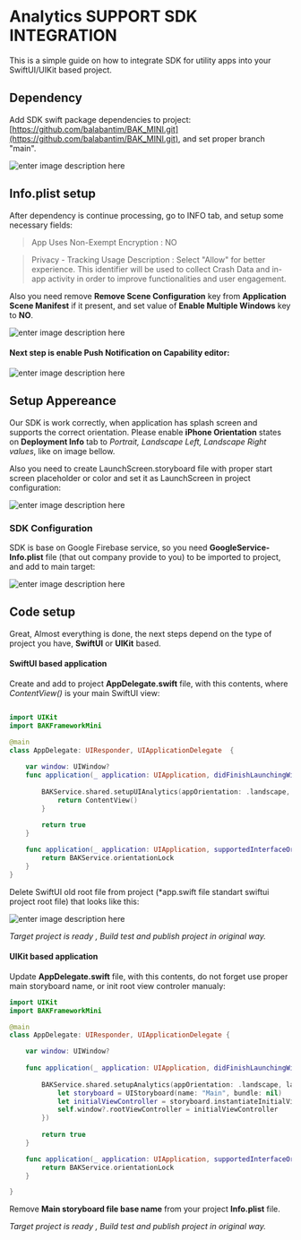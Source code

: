 # Analytics SUPPORT SDK INTEGRATION 

This is a simple guide on how to integrate SDK for utility apps into your SwiftUI/UIKit based project.

## Dependency 
Add SDK swift package dependencies to project: [https://github.com/balabantim/BAK_MINI.git](https://github.com/balabantim/BAK_MINI.git), and set proper branch "main".

![enter image description here](https://i.imgur.com/3noEEoS.png)

## Info.plist setup
After dependency is continue processing, go to INFO tab, and setup some necessary fields:

> App Uses Non-Exempt Encryption  :  NO

> Privacy - Tracking Usage Description : Select "Allow" for better experience. This identifier will be used to collect Crash Data and in-app activity in order to improve functionalities and user engagement.

Also you need remove **Remove Scene Configuration** key from **Application Scene Manifest** if it present, and set value of **Enable Multiple Windows** key to **NO**.

![enter image description here](https://i.imgur.com/vGkorUY.png)

#### Next step is enable **Push Notification** on Capability editor:

![enter image description here](https://i.imgur.com/bg1UMSz.png)

## Setup Appereance
Our SDK is work correctly, when application has splash screen and  supports the correct orientation.
Please enable **iPhone Orientation** states on **Deployment Info** tab to
*Portrait, Landscape Left, Landscape Right values*, like on image bellow.

Also you need to create LaunchScreen.storyboard file with proper start screen placeholder or color and set it as LaunchScreen in project configuration:

![enter image description here](https://i.imgur.com/g1HDkvC.png)


### SDK Configuration
SDK is base on Google Firebase service, so you need **GoogleService-Info.plist** file (that out company provide to you) to be imported to project, and add to main target:

![enter image description here](https://i.imgur.com/pZTba6L.png)

## Code setup
Great, Almost everything is done, the next steps depend on the type of project you have, **SwiftUI** or **UIKit** based.

#### SwiftUI based application

Create and add to project **AppDelegate.swift** file, with this contents, where *ContentView()* is your main SwiftUI view:

```Swift

import UIKit
import BAKFrameworkMini

@main
class AppDelegate: UIResponder, UIApplicationDelegate  {
    
    var window: UIWindow?
    func application(_ application: UIApplication, didFinishLaunchingWithOptions launchOptions: [UIApplication.LaunchOptionsKey: Any]?) -> Bool {
        
        BAKService.shared.setupUIAnalytics(appOrientation: .landscape, launchOptions: launchOptions, window: &window) {
            return ContentView()
        }
    
        return true
    }

    func application(_ application: UIApplication, supportedInterfaceOrientationsFor window: UIWindow?) -> UIInterfaceOrientationMask {
        return BAKService.orientationLock
    }
}

```

Delete SwiftUI old root file from project (*app.swift file standart swiftui project root file) that looks like this:

![enter image description here](https://i.imgur.com/101neSC.png)

*Target project is ready , Build test and publish project in original way.*

#### UIKit based application

Update **AppDelegate.swift** file, with this contents, do not forget use proper main storyboard name, or init root view controler manualy:

```Swift
import UIKit
import BAKFrameworkMini

@main
class AppDelegate: UIResponder, UIApplicationDelegate {

    var window: UIWindow?
    
    func application(_ application: UIApplication, didFinishLaunchingWithOptions launchOptions: [UIApplication.LaunchOptionsKey : Any]? = nil) -> Bool {
        
        BAKService.shared.setupAnalytics(appOrientation: .landscape, launchOptions: launchOptions, window: &self.window, main: {
            let storyboard = UIStoryboard(name: "Main", bundle: nil)
            let initialViewController = storyboard.instantiateInitialViewController()
            self.window?.rootViewController = initialViewController
        })
        
        return true
    }

    func application(_ application: UIApplication, supportedInterfaceOrientationsFor window: UIWindow?) -> UIInterfaceOrientationMask {
        return BAKService.orientationLock
    }

}
```

Remove **Main storyboard file base name** from your project **Info.plist** file.

*Target project is ready , Build test and publish project in original way.*

